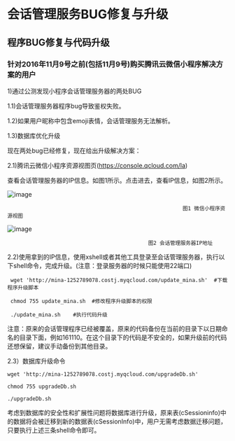 # 会话管理服务BUG修复与升级

## 程序BUG修复与代码升级

### 针对2016年11月9号之前(包括11月9号)购买腾讯云微信小程序解决方案的用户

1)通过公测发现小程序会话管理服务器的两处BUG

1.1)会话管理服务器程序bug导致鉴权失败。

1.2)如果用户昵称中包含emoji表情，会话管理服务无法解析。

1.3)数据库优化升级

现在两处bug已经修复，现在给出升级解决方案：

2.1)腾讯云微信小程序资源视图页(https://console.qcloud.com/la)

查看会话管理服务器的IP信息。如图1所示。点击进去，查看IP信息，如图2所示。

![image](https://cloud.githubusercontent.com/assets/12195370/20167547/37ad1042-a757-11e6-878d-54371a3be01e.png)
                                               
					                                        图1 微信小程序资源视图
					  
![image](https://cloud.githubusercontent.com/assets/12195370/20167593/6aa45b90-a757-11e6-8348-7d48e1e9b3f3.png)

                                                 图2 会话管理服务器IP地址
					       
2.2)使用拿到的IP信息，使用xshell或者其他工具登录至会话管理服务器，执行以下shell命令，完成升级。(注意：登录服务器的时候只能使用22端口)

     wget 'http://mina-1252789078.costj.myqcloud.com/update_mina.sh'  #下载程序升级脚本

     chmod 755 update_mina.sh  #修改程序升级脚本的权限

     ./update_mina.sh    #执行代码升级

注意：原来的会话管理程序已经被覆盖，原来的代码备份在当前的目录下以日期命名的目录下面，例如161110。在这个目录下的代码是不安全的，如果升级前的代码还想保留，建议手动备份到其他目录。

2.3）数据库升级命令

	wget 'http://mina-1252789078.costj.myqcloud.com/upgradeDb.sh'
	
	chmod 755 upgradeDb.sh
	
	./upgradeDb.sh
	
考虑到数据库的安全性和扩展性问题将数据库进行升级，原来表(cSessioninfo)中的数据将会被迁移到新的数据表(cSessionInfo)中，用户无需考虑数据迁移问题，只要执行上述三条shell命令即可。
